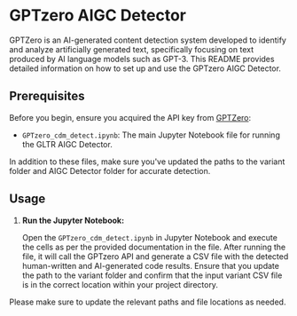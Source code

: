 # GPTzero AIGC Detector
GPTZero is an AI-generated content detection system developed to identify and analyze artificially generated text, specifically focusing on text produced by AI language models such as GPT-3. This README provides detailed information on how to set up and use the GPTzero AIGC Detector.

## Prerequisites
Before you begin, ensure you acquired the API key from [GPTZero](https://gptzero.me/):

- `GPTzero_cdm_detect.ipynb`: The main Jupyter Notebook file for running the GLTR AIGC Detector.

In addition to these files, make sure you've updated the paths to the variant folder and AIGC Detector folder for accurate detection.

## Usage

1. **Run the Jupyter Notebook:**

   Open the `GPTzero_cdm_detect.ipynb` in Jupyter Notebook and execute the cells as per the provided documentation in the file. After running the file, it will call the GPTzero API and generate a CSV file with the detected human-written and AI-generated code results. Ensure that you update the path to the variant folder and confirm that the input variant CSV file is in the correct location within your project directory.

Please make sure to update the relevant paths and file locations as needed.
